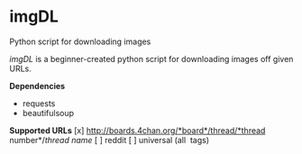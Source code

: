 # imgDL
Python script for downloading images

*imgDL* is a beginner-created python script for downloading images off given URLs. 

**Dependencies**
- requests
- beautifulsoup

**Supported URLs**
[x] http://boards.4chan.org/*board*/thread/*thread number*/*thread name*
[ ] reddit
[ ] universal (all <img> tags)
